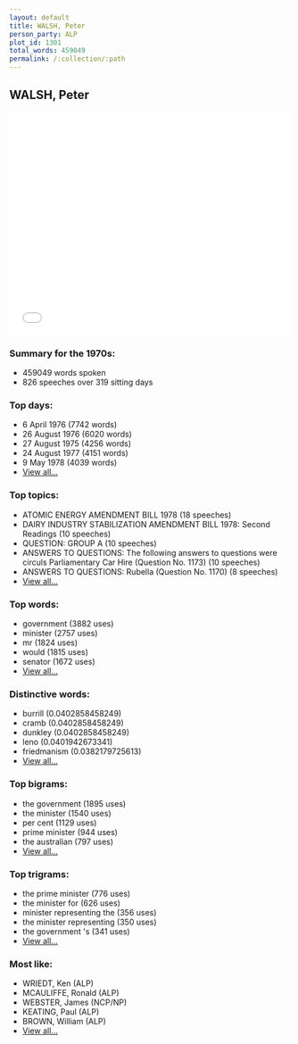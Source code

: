 ```yaml
---
layout: default
title: WALSH, Peter
person_party: ALP
plot_id: 1301
total_words: 459049
permalink: /:collection/:path
---
```


## WALSH, Peter

<iframe width="100%" height="400" frameborder="0" scrolling="no" src="//plot.ly/~wragge/1301.embed"></iframe>


### Summary for the 1970s:

* 459049 words spoken
* 826 speeches over 319 sitting days


### Top days:

* 6 April 1976 (7742 words)
* 26 August 1976 (6020 words)
* 27 August 1975 (4256 words)
* 24 August 1977 (4151 words)
* 9 May 1978 (4039 words)
* [View all...](days/)


### Top topics:

* ATOMIC ENERGY AMENDMENT BILL 1978 (18 speeches)
* DAIRY INDUSTRY STABILIZATION AMENDMENT BILL 1978: Second Readings (10 speeches)
* QUESTION: GROUP A (10 speeches)
* ANSWERS TO QUESTIONS: The following answers to questions were circuls Parliamentary Car Hire (Question No. 1173) (10 speeches)
* ANSWERS TO QUESTIONS: Rubella (Question No. 1170) (8 speeches)
* [View all...](topics/)


### Top words:

* government (3882 uses)
* minister (2757 uses)
* mr (1824 uses)
* would (1815 uses)
* senator (1672 uses)
* [View all...](words/)


### Distinctive words:

* burrill (0.0402858458249)
* cramb (0.0402858458249)
* dunkley (0.0402858458249)
* leno (0.0401942673341)
* friedmanism (0.0382179725613)
* [View all...](sig_words/)


### Top bigrams:

* the government (1895 uses)
* the minister (1540 uses)
* per cent (1129 uses)
* prime minister (944 uses)
* the australian (797 uses)
* [View all...](bigrams/)


### Top trigrams:

* the prime minister (776 uses)
* the minister for (626 uses)
* minister representing the (356 uses)
* the minister representing (350 uses)
* the government 's (341 uses)
* [View all...](trigrams/)


### Most like:

* WRIEDT, Ken (ALP)
* MCAULIFFE, Ronald (ALP)
* WEBSTER, James (NCP/NP)
* KEATING, Paul (ALP)
* BROWN, William (ALP)
* [View all...](similarities/)
